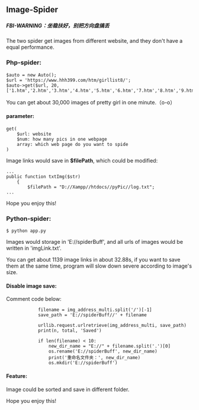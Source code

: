 ## Image-Spider
##### FBI-WARNING：坐稳扶好，别把方向盘搞丢

The two spider get images from different website, and they don't have a equal performance.

### Php-spider:

```
$auto = new Auto();
$url = 'https://www.hhh399.com/htm/girllist8/';
$auto->get($url, 20, ['1.htm','2.htm','3.htm','4.htm','5.htm','6.htm','7.htm','8.htm','9.htm','10.htm','11.htm']);
```

You can get about 30,000 images of pretty girl in one minute.（o-o）

#### parameter:

```
get(
    $url: website
    $num: how many pics in one webpage
    array: which web page do you want to spide
)
```

Image links would save in **$filePath**, which could be modified:

```
...
public function txtImg($str)
    {
        $filePath = "D://Xampp//htdocs//pyPic//log.txt";
...
```

Hope you enjoy this!

### Python-spider:

```
$ python app.py
```
Images would storage in 'E://spiderBuff', and all urls of images would be written in 'imgLink.txt'.

You can get about 1139 image links in about 32.88s, if you want to save them at the same time, program will slow down severe according to image's size.

#### Disable image save:

Comment code below:

```
            filename = img_address_multi.split('/')[-1]
            save_path = 'E://spiderBuff//' + filename

            urllib.request.urlretrieve(img_address_multi, save_path)
            print(n, total, 'Saved')

            if len(filename) < 10:
                new_dir_name = "E://" + filename.split('.')[0]
                os.rename('E://spiderBuff', new_dir_name)
                print('重命名文件夹：', new_dir_name)
                os.mkdir('E://spiderBuff')
```

#### Feature:

Image could be sorted and save in different folder.

Hope you enjoy this!